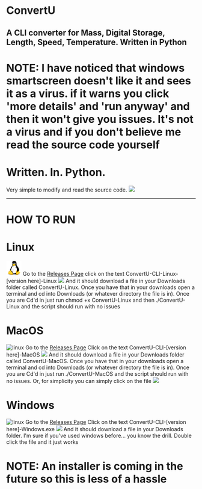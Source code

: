# ConvertU
A CLI converter for Mass, Digital Storage, Length, Speed, Temperature. Written in Python
-------------------------------------------------------------------------------------------------------------------
<h1>NOTE: I have noticed that windows smartscreen doesn't like it and sees it as a virus. if it warns you click 'more details' and 'run anyway' and then it won't give you issues. It's not a virus and if you don't believe me read the source code yourself</h1>


<h1>Written. In. Python.</h1>
Very simple to modify and read the source code.
 <img src="https://cdn.discordapp.com/attachments/655147160190320651/997675726394376262/1024px-Python-logo-notext.svg.png" width="65"/>

-------------------------------------------------------------------------------------------------------------------
<h1>HOW TO RUN</h1>

<h1>Linux</h1> <img src="https://raw.githubusercontent.com/devicons/devicon/master/icons/linux/linux-original.svg" alt="linux" width="40" height="40"/>
Go to the <a href="https://github.com/PhotonMastr/ConvertU/releases/tag/ConvertU">Releases Page</a>
click on the text ConvertU-CLI-Linux-[version here]-Linux
<img src="https://cdn.discordapp.com/attachments/655147160190320651/998123905753550858/Screen_Shot_2022-07-17_at_3.07.39_AM.png" width="200"/>
And it should download a file in your Downloads folder called ConvertU-Linux. Once you have that in your downloads open a terminal and cd into Downloads (or whatever directory the file is in). Once you are Cd'd in just run chmod +x ConvertU-Linux and then ./ConvertU-Linux and the script should run with no issues

<h1>MacOS</h1> <img src="https://upload.wikimedia.org/wikipedia/commons/a/ab/Apple-logo.png" alt="linux" width="40" height="40"/>
Go to the <a href="https://github.com/PhotonMastr/ConvertU/releases/tag/ConvertU">Releases Page</a>
Click on the text ConvertU-CLI-[version here]-MacOS
<img src="https://cdn.discordapp.com/attachments/655147160190320651/998120589686493305/Screen_Shot_2022-07-17_at_2.54.22_AM.png" width="200"/>
And it should download a file in your Downloads folder called ConvertU-MacOS. Once you have that in your downloads open a terminal and cd into Downloads (or whatever directory the file is in). Once you are Cd'd in just run ./ConvertU-MacOS and the script should run with no issues. Or, for simplicity you can simply click on the file 
<img src="https://cdn.discordapp.com/attachments/655147160190320651/998064778683617360/Screen_Shot_2022-07-16_at_11.12.31_PM.png" width="200"/>

<h1>Windows</h1> <img src="https://upload.wikimedia.org/wikipedia/commons/thumb/c/c7/Windows_logo_-_2012.png/800px-Windows_logo_-_2012.png" alt="linux" width="40" height="40"/>
Go to the <a href="https://github.com/PhotonMastr/ConvertU/releases/tag/ConvertU">Releases Page</a>
Click on the text ConvertU-CLI-[version here]-Windows.exe
<img src="https://cdn.discordapp.com/attachments/655147160190320651/998124428439335003/Screen_Shot_2022-07-17_at_3.09.47_AM.png" width="200"/>
And it should download a file in your Downloads folder. I'm sure if you've used windows before... you know the drill. Double click the file and it just works



<h1> NOTE: An installer is coming in the future so this is less of a hassle </h1>
